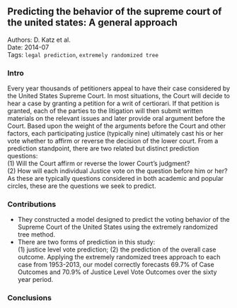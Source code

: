 ## Predicting the behavior of the supreme court of the united states: A general approach

Authors: D. Katz et al.  
Date: 2014-07  
Tags: `legal prediction`, `extremely randomized tree`

### Intro

Every year thousands of petitioners appeal to have their case considered by the United States Supreme Court. In most situations, the Court will decide to hear a case by granting a petition for a writ of certiorari. If that petition is granted, each of the parties to the litigation will then submit written materials on the relevant issues and later provide oral argument before the Court. Based upon the weight of the arguments before the Court and other factors, each participating justice (typically nine) ultimately cast his or her vote whether to affirm or reverse the decision of the lower court. From a prediction standpoint, there are two related but distinct prediction questions:  
  (1) Will the Court affirm or reverse the lower Court’s judgment?  
  (2) How will each individual Justice vote on the question before him or her?  
As these are typically questions considered in both academic and popular circles, these are the questions we seek to predict.


### Contributions

- They constructed a model designed to predict the voting behavior of the Supreme Court of the United States using the extremely randomized tree method.
- There are two forms of prediction in this study:  
    (1) justice level vote prediction;
    (2) the prediction of the overall case outcome. 
Applying the extremely randomized trees approach to each case from 1953-2013, our model correctly forecasts 69.7% of Case Outcomes and 70.9% of Justice Level Vote Outcomes over the sixty year period.


### Conclusions
